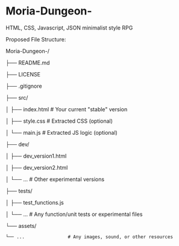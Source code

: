 # Moria-Dungeon-
HTML, CSS, Javascript, JSON minimalist style RPG 

Proposed File Structure:

Moria-Dungeon-/

├── README.md

├── LICENSE

├── .gitignore

├── src/

│   ├── index.html  # Your current "stable" version

│   ├── style.css   # Extracted CSS (optional)

│   └── main.js     # Extracted JS logic (optional)

├── dev/

│   ├── dev_version1.html

│   ├── dev_version2.html

│   └── ...          # Other experimental versions

├── tests/

│   ├── test_functions.js

│   └── ...           # Any function/unit tests or experimental files

└── assets/

    └── ...                # Any images, sound, or other resources
